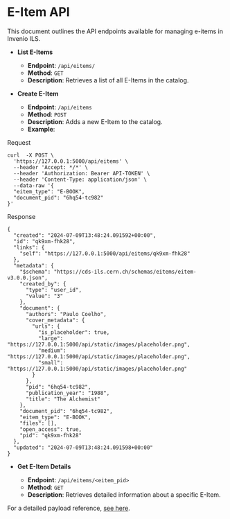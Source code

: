 # E-Item API

This document outlines the API endpoints available for managing e-items in Invenio ILS.

* **List E-Items**

    - **Endpoint**: `/api/eitems/`
    - **Method**: `GET`
    - **Description**: Retrieves a list of all E-Items in the catalog.

* **Create E-Item**

    - **Endpoint**: `/api/eitems`
    - **Method**: `POST`
    - **Description**: Adds a new E-Item to the catalog.
    - **Example**:

Request

```shell
curl  -X POST \
  'https://127.0.0.1:5000/api/eitems' \
  --header 'Accept: */*' \
  --header 'Authorization: Bearer API-TOKEN' \
  --header 'Content-Type: application/json' \
  --data-raw '{
  "eitem_type": "E-BOOK",
  "document_pid": "6hq54-tc982"
}'
```

Response

```shell
{
  "created": "2024-07-09T13:48:24.091592+00:00",
  "id": "qk9xm-fhk28",
  "links": {
    "self": "https://127.0.0.1:5000/api/eitems/qk9xm-fhk28"
  },
  "metadata": {
    "$schema": "https://cds-ils.cern.ch/schemas/eitems/eitem-v3.0.0.json",
    "created_by": {
      "type": "user_id",
      "value": "3"
    },
    "document": {
      "authors": "Paulo Coelho",
      "cover_metadata": {
        "urls": {
          "is_placeholder": true,
          "large": "https://127.0.0.1:5000/api/static/images/placeholder.png",
          "medium": "https://127.0.0.1:5000/api/static/images/placeholder.png",
          "small": "https://127.0.0.1:5000/api/static/images/placeholder.png"
        }
      },
      "pid": "6hq54-tc982",
      "publication_year": "1988",
      "title": "The Alchemist"
    },
    "document_pid": "6hq54-tc982",
    "eitem_type": "E-BOOK",
    "files": [],
    "open_access": true,
    "pid": "qk9xm-fhk28"
  },
  "updated": "2024-07-09T13:48:24.091598+00:00"
}
```

* **Get E-Item Details**

    - **Endpoint**: `/api/eitems/<eitem_pid>`
    - **Method**: `GET`
    - **Description**: Retrieves detailed information about a specific E-Item.

For a detailed payload reference, [see here](https://github.com/inveniosoftware/invenio-app-ils/blob/d0843db45f0233000a55622fa6063be9e7193926/invenio_app_ils/eitems/loaders/jsonschemas/eitems.py#L50).
